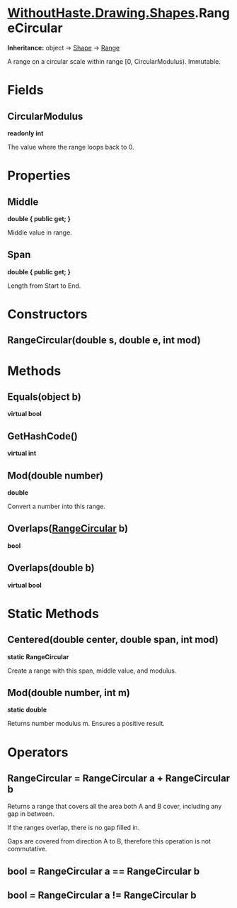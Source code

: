 # [WithoutHaste.Drawing.Shapes](TableOfContents.WithoutHaste.Drawing.Shapes.md).RangeCircular

**Inheritance:** object → [Shape](WithoutHaste.Drawing.Shapes.Shape.md) → [Range](WithoutHaste.Drawing.Shapes.Range.md)  

A range on a circular scale within range [0, CircularModulus). Immutable.  

# Fields

## CircularModulus

**readonly int**  

The value where the range loops back to 0.  

# Properties

## Middle

**double { public get; }**  

Middle value in range.  

## Span

**double { public get; }**  

Length from Start to End.  

# Constructors

## RangeCircular(double s, double e, int mod)

# Methods

## Equals(object b)

**virtual bool**  

## GetHashCode()

**virtual int**  

## Mod(double number)

**double**  

Convert a number into this range.  

## Overlaps([RangeCircular](WithoutHaste.Drawing.Shapes.RangeCircular.md) b)

**bool**  

## Overlaps(double b)

**virtual bool**  

# Static Methods

## Centered(double center, double span, int mod)

**static RangeCircular**  

Create a range with this span, middle value, and modulus.  

## Mod(double number, int m)

**static double**  

Returns number modulus m. Ensures a positive result.  

# Operators

## RangeCircular = RangeCircular a + RangeCircular b

Returns a range that covers all the area both A and B cover, including any gap in between.  

If the ranges overlap, there is no gap filled in.  

Gaps are covered from direction A to B, therefore this operation is not commutative.  

## bool = RangeCircular a == RangeCircular b

## bool = RangeCircular a != RangeCircular b

